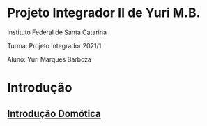# Projeto Integrador II de Yuri M.B.

Instituto Federal de Santa Catarina

Turma: Projeto Integrador 2021/1

Aluno: Yuri Marques Barboza

# Introdução

## [Introdução Domótica](https://github.com/Yuri-m-b/Projeto-Integrador-2-Yuri.B/blob/main/Introdu%C3%A7%C3%A3o.md)
